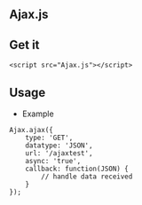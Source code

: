 Ajax.js
---

## Get it

`<script src="Ajax.js"></script>`

## Usage

* Example

```
Ajax.ajax({
	type: 'GET',
	datatype: 'JSON',
	url: '/ajaxtest',
	async: 'true',
	callback: function(JSON) {
		// handle data received
	}
});
```